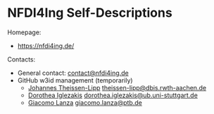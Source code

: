 NFDI4Ing Self-Descriptions
==============================

Homepage:
* https://nfdi4ing.de/

Contacts:
* General contact: [contact@nfdi4ing.de](mailto:contact@nfdi4ing.de)
* GitHub w3id management (temporarily)
  * [Johannes Theissen-Lipp](https://github.com/JohannesLipp) <theissen-lipp@dbis.rwth-aachen.de>
  * [Dorothea Iglezakis](https://github.com/doigl) <dorothea.iglezakis@ub.uni-stuttgart.de>
  * [Giacomo Lanza](https://github.com/Zack-83) <giacomo.lanza@ptb.de>
